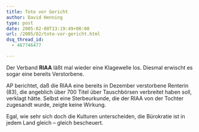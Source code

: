 ```yaml
---
title: Tote vor Gericht
author: David Henning
type: post
date: 2005-02-08T13:19:49+00:00
url: /2005/02/tote-vor-gericht.html
dsq_thread_id:
  - 467746477

---
```

Der Verband <strong title="Recording Industry Association of America">RIAA</strong> läßt mal wieder eine Klagewelle los. Diesmal erwischt es sogar eine bereits Verstorbene.
  
AP berichtet, daß die RIAA eine bereits in Dezember verstorbene Renterin (83), die angeblich über 700 Titel über Tauschbörsen verbreitet haben soll, verklagt hätte. Selbst eine Sterbeurkunde, die der RIAA von der Tochter zugesandt wurde, zeigte keine Wirkung.

Egal, wie sehr sich doch die Kulturen unterscheiden, die Bürokratie ist in jedem Land gleich &#8211; gleich bescheuert.
